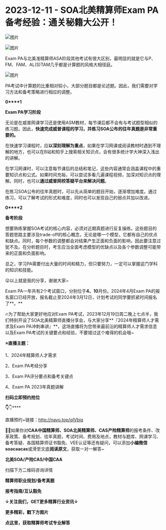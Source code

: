 # 2023-12-11 - SOA北美精算师Exam PA备考经验：通关秘籍大公开！

![图片](https://mmbiz.qpic.cn/mmbiz_jpg/mK3FpI9af4kg4PH3You8v1p2s4zAl35ZxNnxg0MdNmVTvH2IJcatox7FnBcNAnYE4JN8ZPBDeK1yLvRwqaptmA/640?wx_fmt=jpeg&wxfrom=5&wx_lazy=1&wx_co=1&tp=webp)

![图片](https://mmbiz.qpic.cn/mmbiz_gif/mK3FpI9af4kg4PH3You8v1p2s4zAl35ZQkpnCFrL4sxibTsCHduia44N0WRpw0ibe62rGfxowYB0ZzQROPDAlhh3Q/640?wx_fmt=gif&wxfrom=5&wx_lazy=1&tp=webp)

Exam PA与北美准精算师ASA阶段其他考试有很大区别，最明显的就是它与P、FM、FAM、AL(S)TAM几乎都是计算题的风格大相径庭。

![图片](https://mmbiz.qpic.cn/sz_mmbiz_jpg/mK3FpI9af4nSCo4a9VXiaZskKWYcCDeibicBP0oX8nc39CiaAYsQWGUhiafwTYrYaIic10IvgzMOWdcpjPr9YvKobN1g/640?wx_fmt=jpeg&wxfrom=5&wx_lazy=1&wx_co=1&tp=webp)

PA考试中计算题的比重相对较小，大部分题目都是论述题。因此，我们需要对学习方法和备考策略进行相应的调整。

**0****1**

**Exam PA学习阶段**

无论是在威普网课学习还是使用ASM教材，每节课后都不会有与考试题型相似的练习题。因此，**快速完成威普课程的学习，并练习SOA公布的往年真题是非常重要的。**

在快速学习课程时，应**以深刻理解为重点**，如果在学习网课或阅读教材时遇到不理解的地方，也可以在B站和知乎上搜索相关知识点，会有很多统计学大神深入浅出的讲解。 

在学习网课时，可以注意每节课后的总结和笔记，这些内容通常会涵盖课程中的重要知识点和公式。如果时间充裕，可以尝试多看几遍课程视频，加深对知识点的理解。同时，也可以**通过威普网校答疑平台来解决问题**。

在练习SOA公布的往年真题时，可以先从简单的题目开始，逐渐增加难度。通过练习，可以了解考试的形式和难度，同时也可以发现自己的弱点并加以改进。

**0****2**

**备考阶段**

想要熟练掌握SOA考试的核心内容，必须对近期真题进行反复操练。这些题目的答题思路主要涉及trade-off的核心概念，无论是哪一个模型，它都有自己的优点和缺点。同时，每个参数的调整都会对结果产生正面和负面的影响，因此要注意过犹不及。在分析题目时，考生应当全面考虑模型的优缺点以及各个参数调整可能带来的正面和负面影响。

总之，学习PA需要付出大量的时间和精力，但只要努力，一定可以掌握这门学科的知识和技能。

😜以上就是我的分享，谢谢大家~

Exam PA一年共有2个考试窗口，分别位于**4、10**月份。2024年4月Exam PA的报名窗口已经开放，报名截止至2024年3月12日，计划考试的同学要抓紧时间报名了**。**

🔥为了帮助大家更好地应对Exam PA考试，2023年12月19日周二晚上七点半，我们特别开设了SOA北美精算师直播分享会，与大家分享**『2024年精算师人才需求及Exam PA冲刺串讲』**，这场直播将为您带来最前沿的精算师人才需求信息以及Exam PA考试的关键要点和经验，不要错过这个难得的机会哦~

**⭐直播主题：**

1、2024年精算师人才需求

2、Exam PA考经分享

3、Exam PA评分要点和备考关键点

4、Exam PA 2023年真题讲解

**扫码立即预约抢位**

**👇**👇****


直播预约+链接：http://navo.top/qIVbiq

**💁‍♀️**如果你对**CAA中国精算师、SOA北美精算师、CAS产险精算师**的报考条件、改革政策、备考规划、往年真题，考试时间、费用及地点，教材与题库、网课学习、备考答疑、各国精算师证书豁免、VEE认证等还有疑问，可以添加**小编微信soacaacas**或滑至文底**阅读原文**，获取一对一解答~

**北美SOA/产险CAS/中国CAA**

扫描下方二维码咨询详情


**精算师职业规划/备考真题**

**报考指南/互认豁免**

**↓关注我们，GET更多精算行业资讯↓**



**更多精彩，戳下方图片**


[](http://mp.weixin.qq.com/s?__biz=Mzg5ODgxNDE0NQ==&mid=2247496095&idx=1&sn=1652ad043d7583602c430bfc3007aac3&chksm=c05e6831f729e127b771f250531ddbc5e5fa382e199b4a6f49c73a6c8a3b21102ab8fe3e879f&scene=21#wechat_redirect)

[](http://mp.weixin.qq.com/s?__biz=Mzg5ODgxNDE0NQ==&mid=2247493501&idx=1&sn=7620e474746373a659fe5ef89fbb7cd2&chksm=c05e7ed3f729f7c511ae682b3857e983df48e50f8605ed66cb2ef2297a4871ede24978a97033&scene=21#wechat_redirect)

[](http://mp.weixin.qq.com/s?__biz=Mzg5ODgxNDE0NQ==&mid=2247485880&idx=1&sn=0ba2bf0e4451dec32a929e06b118121c&chksm=c05d9016f72a1900fe9894195b322250dec7c7456ca30c5cce94ae6819d30bc65094e2e2719d&scene=21#wechat_redirect)

[](http://mp.weixin.qq.com/s?__biz=Mzg5ODgxNDE0NQ==&mid=2247483716&idx=1&sn=e1df2885756e4f4a72d0567ffa4690bb&chksm=c05d98eaf72a11fca6a29c8eb62754a0b92898373d1de868332308fafe026d4c456fc0f4653f&scene=21#wechat_redirect)

[](http://mp.weixin.qq.com/s?__biz=Mzg5ODgxNDE0NQ==&mid=2247484305&idx=1&sn=faae400b6a109a99b390d9cf3b2e4c29&chksm=c05d9a3ff72a1329c36d211fdd502501b728c1692d079cf95ee41fd0269002f7c72cffff1ad0&scene=21#wechat_redirect)




**点这里，获取精算师考试专业解答**